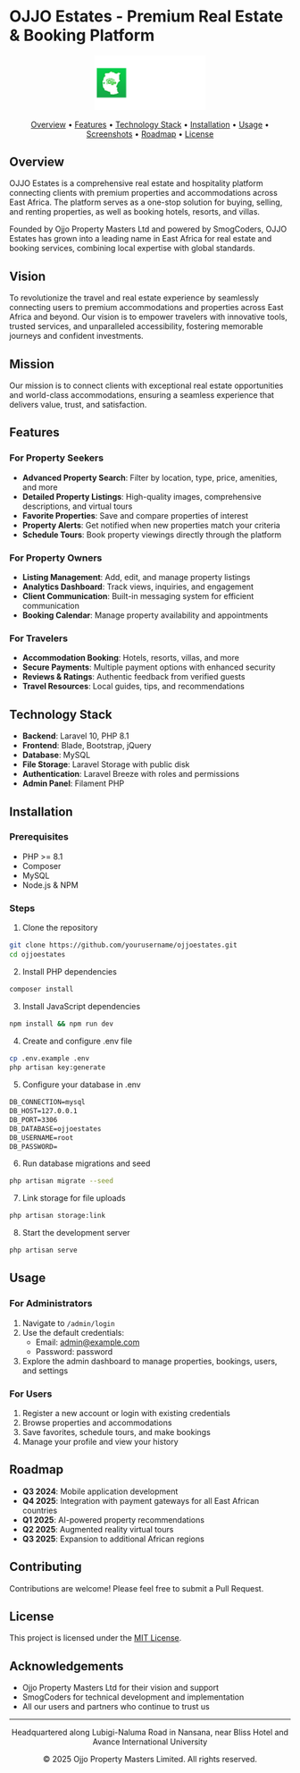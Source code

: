 # OJJO Estates - Premium Real Estate & Booking Platform

<p align="center">
  <img src="public/assets/img/logos/logo.png" alt="OJJO Estates Logo" width="200">
</p>

<p align="center">
  <a href="#overview">Overview</a> •
  <a href="#features">Features</a> •
  <a href="#technology-stack">Technology Stack</a> •
  <a href="#installation">Installation</a> •
  <a href="#usage">Usage</a> •
  <a href="#screenshots">Screenshots</a> •
  <a href="#roadmap">Roadmap</a> •
  <a href="#license">License</a>
</p>

## Overview

OJJO Estates is a comprehensive real estate and hospitality platform connecting clients with premium properties and accommodations across East Africa. The platform serves as a one-stop solution for buying, selling, and renting properties, as well as booking hotels, resorts, and villas.

Founded by Ojjo Property Masters Ltd and powered by SmogCoders, OJJO Estates has grown into a leading name in East Africa for real estate and booking services, combining local expertise with global standards.

## Vision

To revolutionize the travel and real estate experience by seamlessly connecting users to premium accommodations and properties across East Africa and beyond. Our vision is to empower travelers with innovative tools, trusted services, and unparalleled accessibility, fostering memorable journeys and confident investments.

## Mission

Our mission is to connect clients with exceptional real estate opportunities and world-class accommodations, ensuring a seamless experience that delivers value, trust, and satisfaction.

## Features

### For Property Seekers
- **Advanced Property Search**: Filter by location, type, price, amenities, and more
- **Detailed Property Listings**: High-quality images, comprehensive descriptions, and virtual tours
- **Favorite Properties**: Save and compare properties of interest
- **Property Alerts**: Get notified when new properties match your criteria
- **Schedule Tours**: Book property viewings directly through the platform

### For Property Owners
- **Listing Management**: Add, edit, and manage property listings
- **Analytics Dashboard**: Track views, inquiries, and engagement
- **Client Communication**: Built-in messaging system for efficient communication
- **Booking Calendar**: Manage property availability and appointments

### For Travelers
- **Accommodation Booking**: Hotels, resorts, villas, and more
- **Secure Payments**: Multiple payment options with enhanced security
- **Reviews & Ratings**: Authentic feedback from verified guests
- **Travel Resources**: Local guides, tips, and recommendations

## Technology Stack

- **Backend**: Laravel 10, PHP 8.1
- **Frontend**: Blade, Bootstrap, jQuery
- **Database**: MySQL
- **File Storage**: Laravel Storage with public disk
- **Authentication**: Laravel Breeze with roles and permissions
- **Admin Panel**: Filament PHP

## Installation

### Prerequisites
- PHP >= 8.1
- Composer
- MySQL
- Node.js & NPM

### Steps

1. Clone the repository
```bash
git clone https://github.com/yourusername/ojjoestates.git
cd ojjoestates
```

2. Install PHP dependencies
```bash
composer install
```

3. Install JavaScript dependencies
```bash
npm install && npm run dev
```

4. Create and configure .env file
```bash
cp .env.example .env
php artisan key:generate
```

5. Configure your database in .env
```
DB_CONNECTION=mysql
DB_HOST=127.0.0.1
DB_PORT=3306
DB_DATABASE=ojjoestates
DB_USERNAME=root
DB_PASSWORD=
```

6. Run database migrations and seed
```bash
php artisan migrate --seed
```

7. Link storage for file uploads
```bash
php artisan storage:link
```

8. Start the development server
```bash
php artisan serve
```

## Usage

### For Administrators
1. Navigate to `/admin/login`
2. Use the default credentials:
   - Email: admin@example.com
   - Password: password
3. Explore the admin dashboard to manage properties, bookings, users, and settings

### For Users
1. Register a new account or login with existing credentials
2. Browse properties and accommodations
3. Save favorites, schedule tours, and make bookings
4. Manage your profile and view your history

## Roadmap

- **Q3 2024**: Mobile application development
- **Q4 2025**: Integration with payment gateways for all East African countries
- **Q1 2025**: AI-powered property recommendations
- **Q2 2025**: Augmented reality virtual tours
- **Q3 2025**: Expansion to additional African regions

## Contributing

Contributions are welcome! Please feel free to submit a Pull Request.

## License

This project is licensed under the [MIT License](LICENSE).

## Acknowledgements

- Ojjo Property Masters Ltd for their vision and support
- SmogCoders for technical development and implementation
- All our users and partners who continue to trust us

---

<p align="center">
  Headquartered along Lubigi-Naluma Road in Nansana, near Bliss Hotel and Avance International University
</p>

<p align="center">
  © 2025 Ojjo Property Masters Limited. All rights reserved.
</p>
